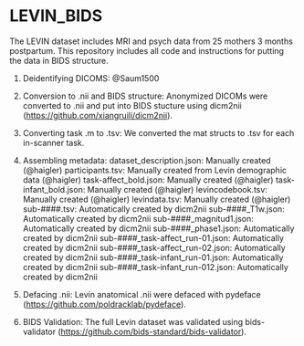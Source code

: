 # LEVIN_BIDS
The LEVIN dataset includes MRI and psych data from 25 mothers 3 months postpartum. This repository includes all code and instructions for putting the data in BIDS structure.

1. Deidentifying DICOMS: @Saum1500

2. Conversion to .nii and BIDS structure: Anonymized DICOMs were converted to .nii and put into BIDS stucture using dicm2nii (https://github.com/xiangruili/dicm2nii).

3. Converting task .m to .tsv: We converted the mat structs to .tsv for each in-scanner task.

4. Assembling metadata:
    dataset_description.json: Manually created (@haigler)
    participants.tsv: Manually created from Levin demographic data (@haigler)
    task-affect_bold.json: Manually created (@haigler)
    task-infant_bold.json: Manually created (@haigler)
    levincodebook.tsv: Manually created (@haigler)
    levindata.tsv: Manually created (@haigler)
      sub-####.tsv: Automatically created by dicm2nii
      sub-####_T1w.json: Automatically created by dicm2nii
      sub-####_magnitud1.json: Automatically created by dicm2nii
      sub-####_phase1.json: Automatically created by dicm2nii
      sub-####_task-affect_run-01.json: Automatically created by dicm2nii
      sub-####_task-affect_run-02.json: Automatically created by dicm2nii
      sub-####_task-infant_run-01.json: Automatically created by dicm2nii
      sub-####_task-infant_run-012.json: Automatically created by dicm2nii

5. Defacing .nii: Levin anatomical .nii were defaced with pydeface (https://github.com/poldracklab/pydeface).

6. BIDS Validation: The full Levin dataset was validated using bids-validator (https://github.com/bids-standard/bids-validator).

